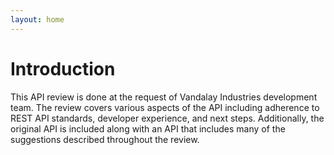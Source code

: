 ```yaml
---
layout: home
---
```


# Introduction

This API review is done at the request of Vandalay Industries development team.  The review covers various aspects of the API including adherence to REST API standards, developer experience, and next steps.   Additionally, the original API is included along with an API that includes many of the suggestions described throughout the review.

